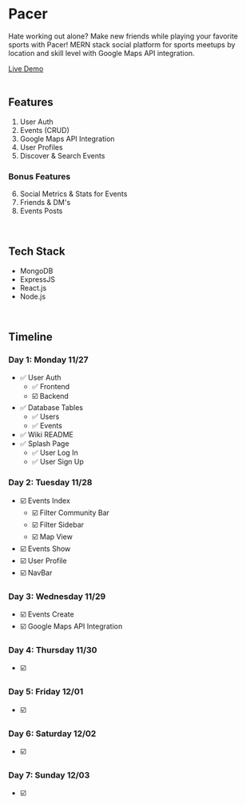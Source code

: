 # Pacer
Hate working out alone? Make new friends while playing your favorite sports with Pacer!
MERN stack social platform for sports meetups by location and skill level with Google Maps API integration.


[Live Demo](https://pacer-65mk.onrender.com/)
<br>
<br>


## Features
1. User Auth
2. Events (CRUD)
3. Google Maps API Integration
4. User Profiles
5. Discover & Search Events
### Bonus Features
6. Social Metrics & Stats for Events
7. Friends & DM's
8. Events Posts
<br>


## Tech Stack
- MongoDB
- ExpressJS
- React.js
- Node.js

<br>

## Timeline

### Day 1: Monday 11/27
- ✅ User Auth
  - ✅ Frontend
  - ☑️ Backend
- ✅ Database Tables
  - ✅ Users
  - ✅ Events
- ✅ Wiki README
- ✅ Splash Page
  - ✅ User Log In
  - ✅ User Sign Up

### Day 2: Tuesday 11/28
- ☑️ Events Index
  - ☑️ Filter Community Bar
  - ☑️ Filter Sidebar
  - ☑️ Map View
- ☑️ Events Show
- ☑️ User Profile
- ☑️ NavBar

### Day 3: Wednesday 11/29
- ☑️ Events Create
- ☑️ Google Maps API Integration

### Day 4: Thursday 11/30
- ☑️ 

### Day 5: Friday 12/01
- ☑️ 

### Day 6: Saturday 12/02
- ☑️ 

### Day 7: Sunday 12/03
- ☑️ 
